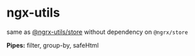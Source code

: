 ngx-utils
=========

same as [@ngrx-utils/store](https://github.com/ngrx-utils/ngrx-utils) without dependency on `@ngrx/store`

**Pipes:** filter, group-by, safeHtml
